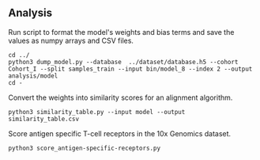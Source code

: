## Analysis

Run script to format the model's weights and bias terms and save the values as numpy arrays and CSV files.
```
cd ../
python3 dump_model.py --database  ../dataset/database.h5 --cohort Cohort_I --split samples_train --input bin/model_8 --index 2 --output analysis/model
cd -
```

Convert the weights into similarity scores for an alignment algorithm.
```
python3 similarity_table.py --input model --output similarity_table.csv
```

Score antigen specific T-cell receptors in the 10x Genomics dataset.
```
python3 score_antigen-specific-receptors.py
```

